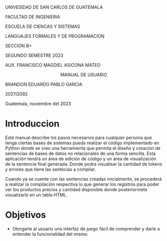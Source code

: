 UNIVESIDAD DE SAN CARLOS DE GUATEMALA

FACULTAD DE INGENIERIA

ESCUELA DE CIENCAS Y SISTEMAS

LANGUAJES FORMALES Y DE PROGRAMACION

SECCIÓN B+

SEGUNDO SEMESTRE 2023

AUX. FRANCISCO MAGDIEL ASICONA MATEO




<p align="center"> MANUAL DE USUARIO </p>



BRANDON EDUARDO PABLO GARCIA

202112092

Guatemala, noviembre del 2023









# Introduccion

Este manual describe los pasos necesarios para cualquier persona que tenga ciertas bases de sistemas pueda realizar el código implementado en Python donde se creo una herramienta que permita el diseño y creación de sentencias de bases de datos no relacionales de una forma sencilla. Esta aplicación tendrá un área de edición de código y un área de visualización de la sentencia final generada. Donde podra visualisar la cantidad de tokens y errores que tiene las sentecias a compilar.

Cuando ya se cuente con las sentencias creadas inicialmente, se procederá a realizar la compilación respectiva lo que generar los registros para poder ver los productos precios y cantidad disponible donde posteriormete visualizarlo en un tabla HTML.



# Objetivos

* Otorgarle al usuario una interfaz de juego fácil de comprender y darle a entender la funcionalidad del mismo.
